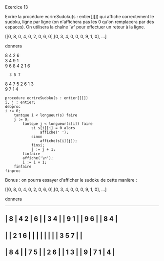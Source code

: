 Exercice 13

Ecrire la procédure ecrireSudoku(s : entier[][]) qui affiche correctement le sudoku, ligne par ligne (on n'affichera pas les 0 qu'on remplacera par des espaces). On utilisera la chaîne '\r' pour effectuer un retour à la ligne.

[[0, 8, 0, 4, 0, 2, 0, 6, 0],[0, 3, 4, 0, 0, 0, 9, 1, 0], ...]

donnera

  8   4   2   6  
  3 4       9 1  
9 6           8 4
      2 1 6      
                 
      3 5 7      
8 4           7 5
  2 6       1 3  
  9   7   1   4  

```
procedure ecrireSudoku(s : entier[][])
i, j : entier;
debproc
i := 0;
	tantque i < longueur(s) faire
	j := 0;
		tantque j < longueur(s[i]) faire
			si s[i][j] = 0 alors
				affiche(' ');
			sinon
				affiche(s[i][j]);
			finsi;
			j := j + 1;
		finfaire
		affiche('\n');
		i := i + 1;
	finfaire
finproc
```

Bonus : on pourra essayer d'afficher le sudoku de cette manière : 

[[0, 8, 0, 4, 0, 2, 0, 6, 0],[0, 3, 4, 0, 0, 0, 9, 1, 0], ...]

donnera

 -----------------------
|   8   | 4   2 |   6   |
|   3 4 |       | 9 1   |
| 9 6   |       |   8 4 |
 -----------------------
|       | 2 1 6 |       |
|       |       |       |
|       | 3 5 7 |       |
 -----------------------
| 8 4   |       |   7 5 |
|   2 6 |       | 1 3   |
|   9   | 7   1 |   4   |
 -----------------------